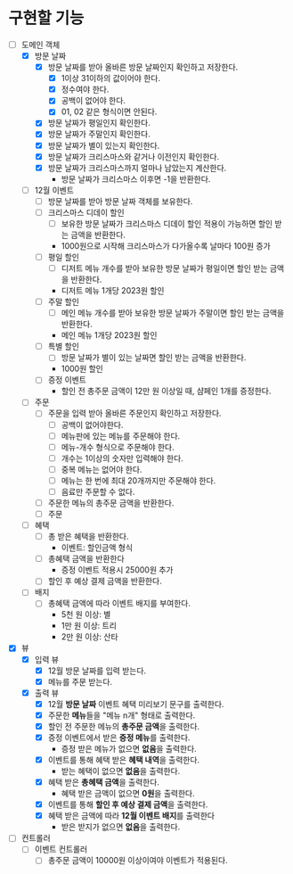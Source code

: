 # 구현할 기능
- [ ] 도메인 객체
  - [x] 방문 날짜
    - [x] 방문 날짜를 받아 올바른 방문 날짜인지 확인하고 저장한다.
      - [x] 1이상 31이하의 값이어야 한다.
      - [x] 정수여야 한다.
      - [x] 공백이 없어야 한다.
      - [x] 01, 02 같은 형식이면 안된다.
    - [x] 방문 날짜가 평일인지 확인한다.
    - [x] 방문 날짜가 주말인지 확인한다.
    - [x] 방문 날짜가 별이 있는지 확인한다.
    - [x] 방문 날짜가 크리스마스와 같거나 이전인지 확인한다.
    - [x] 방문 날짜가 크리스마스까지 얼마나 남았는지 계산한다. 
      - 방문 날짜가 크리스마스 이후면 -1을 반환한다.
  - [ ] 12월 이벤트
    - [ ] 방문 날짜를 받아 방문 날짜 객체를 보유한다.
    - [ ] 크리스마스 디데이 할인
      - [ ] 보유한 방문 날짜가 크리스마스 디데이 할인 적용이 가능하면 할인 받는 금액을 반환한다.
      - 1000원으로 시작해 크리스마스가 다가올수록 날마다 100원 증가
    - [ ] 평일 할인
      - [ ] 디저트 메뉴 개수를 받아 보유한 방문 날짜가 평일이면 할인 받는 금액을 반환한다. 
      - 디저트 메뉴 1개당 2023원 할인
    - [ ] 주말 할인
      - [ ] 메인 메뉴 개수를 받아 보유한 방문 날짜가 주말이면 할인 받는 금액을 반환한다.
      - 메인 메뉴 1개당 2023원 할인
    - [ ] 특별 할인
      - [ ] 방문 날짜가 별이 있는 날짜면 할인 받는 금액을 반환한다.
      - 1000원 할인
    - [ ] 증정 이벤트
      - 할인 전 총주문 금액이 12만 원 이상일 때, 샴페인 1개를 증정한다.
  - [ ] 주문
    - [ ] 주문을 입력 받아 올바른 주문인지 확인하고 저장한다.
      - [ ] 공백이 없어야한다.
      - [ ] 메뉴판에 있는 메뉴를 주문해야 한다.
      - [ ] 메뉴-개수 형식으로 주문해야 한다.
      - [ ] 개수는 1이상의 숫자만 입력해야 한다.
      - [ ] 중복 메뉴는 없어야 한다.
      - [ ] 메뉴는 한 번에 최대 20개까지만 주문해야 한다.
      - [ ] 음료만 주문할 수 없다.
    - [ ] 주문한 메뉴의 총주문 금액을 반환한다.
    - [ ] 주문
  - [ ] 혜택
    - [ ] 총 받은 혜택을 반환한다.
      - 이벤트: 할인금액 형식
    - [ ] 총혜택 금액을 반환한다
      - 증정 이벤트 적용시 25000원 추가
    - [ ] 할인 후 예상 결제 금액을 반환한다.
  - [ ] 배지
    - [ ] 총혜택 금액에 따라 이벤트 배지를 부여한다.
      - 5천 원 이상: 별
      - 1만 원 이상: 트리
      - 2만 원 이상: 산타
- [x] 뷰
  - [x] 입력 뷰
    - [x] 12월 방문 날짜를 입력 받는다.
    - [x] 메뉴를 주문 받는다.
  - [x] 출력 뷰
    - [x] 12월 **방문 날짜** 이벤트 혜택 미리보기 문구를 출력한다.
    - [x] 주문한 **메뉴**들을 "메뉴 n개" 형태로 출력한다.
    - [x] 할인 전 주문한 메뉴의 **총주문 금액**을 출력한다.
    - [x] 증정 이벤트에서 받은 **증정 메뉴**를 출력한다.
      - 증정 받은 메뉴가 없으면 **없음**을 출력한다.
    - [x] 이벤트를 통해 혜택 받은 **혜택 내역**을 출력한다.
      - 받는 혜택이 없으면 **없음**을 출력한다.
    - [x] 혜택 받은 **총혜택 금액**을 출력한다.
      - 혜택 받은 금액이 없으면 **0원**을 출력한다.
    - [x] 이벤트를 통해 **할인 후 예상 결제 금액**을 출력한다.
    - [x] 혜택 받은 금액에 따라 **12월 이벤트 배지**를 출력한다
      - 받은 받지가 없으면 **없음**을 출력한다.
- [ ] 컨트롤러
  - [ ] 이벤트 컨트롤러
    - [ ] 총주문 금액이 10000원 이상이여야 이벤트가 적용된다.
